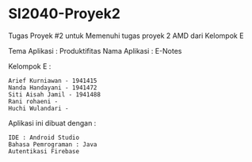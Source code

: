 # SI2040-Proyek2
Tugas Proyek #2 untuk Memenuhi tugas proyek 2 AMD dari Kelompok E

Tema Aplikasi : Produktifitas Nama Aplikasi : E-Notes

Kelompok E :

    Arief Kurniawan - 1941415
    Nanda Handayani - 1941472
    Siti Aisah Jamil - 1941488
    Rani rohaeni -
    Huchi Wulandari -

Aplikasi ini dibuat dengan :

    IDE : Android Studio
    Bahasa Pemrograman : Java
    Autentikasi Firebase
